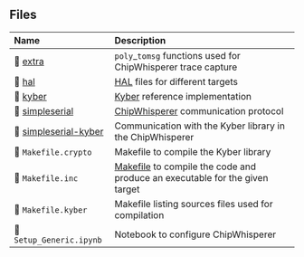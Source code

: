 ## Files

| Name                                           | Description                                                                           |
| :---                                           | :---                                                                                  |
| 📁 [extra](./extra/)                           | $\texttt{poly}\_\texttt{tomsg}$ functions used for ChipWhisperer trace capture        |
| 📁 [hal](./hal/)                               | [HAL](https://github.com/pq-crystals/kyber) files for different targets               |
| 📁 [kyber](./kyber/)                           | [Kyber](https://github.com/pq-crystals/kyber) reference implementation                |
| 📁 [simpleserial](./simpleserial/)             | [ChipWhisperer](https://github.com/newaetech/chipwhisperer/tree/master/hardware/victims/firmware/simpleserial) communication protocol  |
| 📁 [simpleserial-kyber](./simpleserial-kyber/) | Communication with the Kyber library in the ChipWhisperer                             |
| 📄 `Makefile.crypto`                           | Makefile to compile the Kyber library                                                 |
| 📄 `Makefile.inc`                              | [Makefile](https://github.com/newaetech/chipwhisperer/blob/master/hardware/victims/firmware/Makefile.inc) to compile the code and produce an executable for the given target                    |
| 📄 `Makefile.kyber`                            | Makefile listing sources files used for compilation                                   |
| 📄 `Setup_Generic.ipynb`                       | Notebook to configure ChipWhisperer                                                   |
